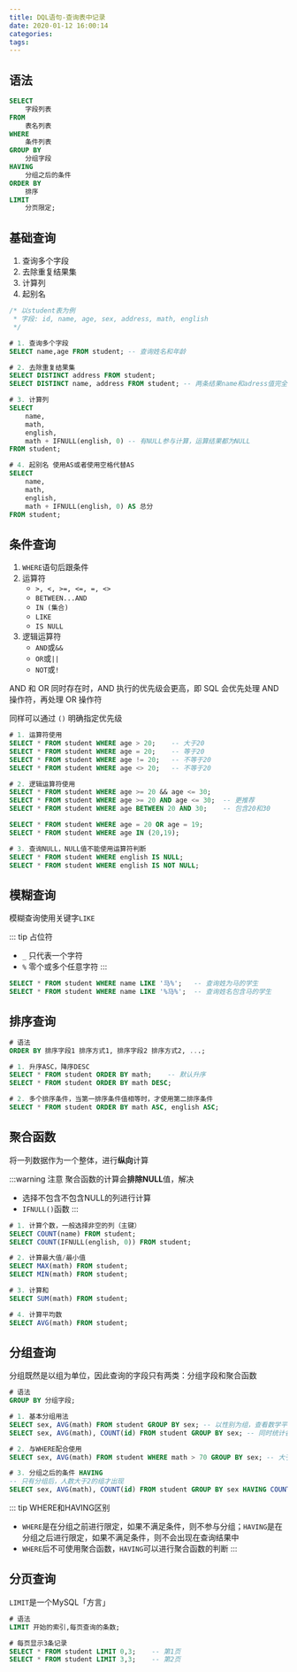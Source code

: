 ```yaml
---
title: DQL语句-查询表中记录
date: 2020-01-12 16:00:14
categories: 
tags:
---
```

## 语法
```sql
SELECT
    字段列表
FROM
    表名列表
WHERE
    条件列表
GROUP BY
    分组字段
HAVING
    分组之后的条件
ORDER BY
    排序
LIMIT
    分页限定;
```

## 基础查询
1. 查询多个字段
2. 去除重复结果集
3. 计算列
4. 起别名

```sql
/* 以student表为例
 * 字段: id, name, age, sex, address, math, english
 */

# 1. 查询多个字段
SELECT name,age FROM student; -- 查询姓名和年龄

# 2. 去除重复结果集
SELECT DISTINCT address FROM student;
SELECT DISTINCT name, address FROM student; -- 两条结果name和adress值完全一样才算重复

# 3. 计算列
SELECT 
    name, 
    math, 
    english, 
    math + IFNULL(english, 0) -- 有NULL参与计算，运算结果都为NULL
FROM student;

# 4. 起别名 使用AS或者使用空格代替AS
SELECT 
    name, 
    math, 
    english, 
    math + IFNULL(english, 0) AS 总分 
FROM student;
```

## 条件查询
1. `WHERE`语句后跟条件
2. 运算符
    + `>, <, >=, <=, =, <>`
    + `BETWEEN...AND`
    + `IN (集合)`
    + `LIKE`
    + `IS NULL`
3. 逻辑运算符
    + `AND`或`&&`
    + `OR`或`||`
    + `NOT`或`!`

AND 和 OR 同时存在时，AND 执行的优先级会更高，即 SQL 会优先处理 AND 操作符，再处理 OR 操作符

同样可以通过 `()` 明确指定优先级

```sql
# 1. 运算符使用
SELECT * FROM student WHERE age > 20;    -- 大于20
SELECT * FROM student WHERE age = 20;    -- 等于20
SELECT * FROM student WHERE age != 20;   -- 不等于20
SELECT * FROM student WHERE age <> 20;   -- 不等于20

# 2. 逻辑运算符使用
SELECT * FROM student WHERE age >= 20 && age <= 30;
SELECT * FROM student WHERE age >= 20 AND age <= 30;  -- 更推荐
SELECT * FROM student WHERE age BETWEEN 20 AND 30;    -- 包含20和30

SELECT * FROM student WHERE age = 20 OR age = 19;
SELECT * FROM student WHERE age IN (20,19);

# 3. 查询NULL，NULL值不能使用运算符判断
SELECT * FROM student WHERE english IS NULL;
SELECT * FROM student WHERE english IS NOT NULL;
```

## 模糊查询
模糊查询使用关键字`LIKE`

::: tip 占位符
- `_` 只代表一个字符
- `%` 零个或多个任意字符
:::

```sql
SELECT * FROM student WHERE name LIKE '马%';   -- 查询姓为马的学生
SELECT * FROM student WHERE name LIKE '%马%';  -- 查询姓名包含马的学生
```

## 排序查询
```sql
# 语法
ORDER BY 排序字段1 排序方式1, 排序字段2 排序方式2, ...;

# 1. 升序ASC，降序DESC
SELECT * FROM student ORDER BY math;    -- 默认升序
SELECT * FROM student ORDER BY math DESC;

# 2. 多个排序条件，当第一排序条件值相等时，才使用第二排序条件
SELECT * FROM student ORDER BY math ASC, english ASC;
```

## 聚合函数
将一列数据作为一个整体，进行**纵向**计算

:::warning 注意
聚合函数的计算会**排除NULL**值，解决
- 选择不包含不包含NULL的列进行计算
- `IFNULL()`函数
:::

```sql
# 1. 计算个数，一般选择非空的列（主键）
SELECT COUNT(name) FROM student;
SELECT COUNT(IFNULL(english, 0)) FROM student;

# 2. 计算最大值/最小值
SELECT MAX(math) FROM student;
SELECT MIN(math) FROM student;

# 3. 计算和
SELECT SUM(math) FROM student;

# 4. 计算平均数
SELECT AVG(math) FROM student;
```

## 分组查询
分组既然是以组为单位，因此查询的字段只有两类：分组字段和聚合函数

```sql
# 语法
GROUP BY 分组字段;

# 1. 基本分组用法
SELECT sex, AVG(math) FROM student GROUP BY sex; -- 以性别为组，查看数学平均分
SELECT sex, AVG(math), COUNT(id) FROM student GROUP BY sex; -- 同时统计各组人数

# 2. 与WHERE配合使用
SELECT sex, AVG(math) FROM student WHERE math > 70 GROUP BY sex; -- 大于70分才参与分组

# 3. 分组之后的条件 HAVING
-- 只有分组后，人数大于2的组才出现
SELECT sex, AVG(math), COUNT(id) FROM student GROUP BY sex HAVING COUNT(id) > 2;
```
::: tip WHERE和HAVING区别
- `WHERE`是在分组之前进行限定，如果不满足条件，则不参与分组；`HAVING`是在分组之后进行限定，如果不满足条件，则不会出现在查询结果中
- `WHERE`后不可使用聚合函数，`HAVING`可以进行聚合函数的判断
:::

## 分页查询
`LIMIT`是一个MySQL「方言」
```sql
# 语法
LIMIT 开始的索引,每页查询的条数;

# 每页显示3条记录
SELECT * FROM student LIMIT 0,3;    -- 第1页
SELECT * FROM student LIMIT 3,3;    -- 第2页
```